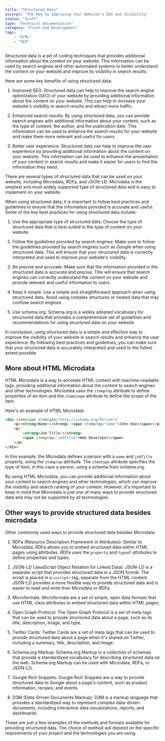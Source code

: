 ```yaml
---
title: "Structured Data"
excerpt: "The Key to Improving Your Website's SEO and Visibility"
status: "draft"
type: "Technical Documentation"
category: "Front-end Development"
tags:
    - "HTML"
    - "SEO"
---
```


Structured data is a set of coding techniques that provides additional information about the content on your website. This information can be used by search engines and other automated systems to better understand the content on your website and improve its visibility in search results.

Here are some key benefits of using structured data:

1. Improved SEO: Structured data can help to improve the search engine optimization (SEO) of your website by providing additional information about the content on your website. This can help to increase your website's visibility in search results and attract more traffic.

2. Enhanced search results: By using structured data, you can provide search engines with additional information about your content, such as the type of content, the author, and the publication date. This information can be used to enhance the search results for your website and make them more relevant and useful for users.

3. Better user experience: Structured data can help to improve the user experience by providing additional information about the content on your website. This information can be used to enhance the presentation of your content in search results and make it easier for users to find the information they need.

There are several types of structured data that can be used on your website, including Microdata, RDFa, and JSON-LD. Microdata is the simplest and most widely supported type of structured data and is easy to implement on your website.

When using structured data, it is important to follow best practices and guidelines to ensure that the information provided is accurate and useful. Some of the key best practices for using structured data include:

1. Use the appropriate type of structured data: Choose the type of structured data that is best suited to the type of content on your website.

2. Follow the guidelines provided by search engines: Make sure to follow the guidelines provided by search engines such as Google when using structured data. This will ensure that your structured data is correctly interpreted and used to improve your website's visibility.

3. Be precise and accurate: Make sure that the information provided in the structured data is accurate and precise. This will ensure that search engines can correctly understand the content on your website and provide relevant and useful information to users.

4. Keep it simple: Use a simple and straightforward approach when using structured data. Avoid using complex structures or nested data that may confuse search engines.

5. Use schema.org: Schema.org is a widely adopted vocabulary for structured data that provides a comprehensive set of guidelines and recommendations for using structured data on your website.

In conclusion, using structured data is a simple and effective way to improve the visibility of your website in search results and enhance the user experience. By following best practices and guidelines, you can make sure that your structured data is accurately interpreted and used to the fullest extent possible.

## More about HTML Microdata

HTML Microdata is a way to annotate HTML content with machine-readable tags, providing additional information about the content to search engines and other technologies. Microdata uses the `itemprop` attribute to define properties of an item and the `itemscope` attribute to define the scope of the item.

Here's an example of HTML Microdata:

```html
<div itemscope itemtype="http://schema.org/Person">
    <p><strong>Name:</strong> <span itemprop="name">John Doe</span></p>
    <p>
        <strong>Job Title:</strong>
        <span itemprop="jobTitle">Web Developer</span>
    </p>
</div>
```

In this example, the Microdata defines a person with a `name` and `jobTitle` property, using the `itemprop` attribute. The `itemtype` attribute specifies the type of item, in this case a person, using a schema from schema.org.

By using HTML Microdata, you can provide additional information about your content to search engines and other technologies, which can improve the visibility and search ranking of your content. However, it's important to keep in mind that Microdata is just one of many ways to provide structured data and may not be supported by all technologies.

## Other ways to provide structured data besides microdata

Other commonly used ways to provide structured data besides Microdata:

1. RDFa (Resource Description Framework in Attributes): Similar to Microdata, RDFa allows you to embed structured data within HTML pages using attributes. RDFa uses the `property` and `typeof` attributes to define properties and types.

2. JSON-LD (JavaScript Object Notation for Linked Data): JSON-LD is a separate script that provides structured data in a JSON format. The script is placed in a `<script>` tag, separate from the HTML content. JSON-LD provides a more flexible way to provide structured data and is easier to read and write than Microdata or RDFa.

3. Microformats: Microformats are a set of simple, open data formats that use HTML class attributes to embed structured data within HTML pages.

4. Open Graph Protocol: The Open Graph Protocol is a set of meta tags that can be used to provide structured data about a page, such as its title, description, image, and type.

5. Twitter Cards: Twitter Cards are a set of meta tags that can be used to provide structured data about a page when it's shared on Twitter, including a summary, title, description, and image.

6. Schema.org Markup: Schema.org Markup is a collection of schemas that provide a standardized vocabulary for describing structured data on the web. Schema.org Markup can be used with Microdata, RDFa, or JSON-LD.

7. Google Rich Snippets: Google Rich Snippets are a way to provide structured data to Google about a page's content, such as product information, recipes, and events.

8. D3M (Data-Driven Documents Markup): D3M is a markup language that provides a standardized way to represent complex data-driven documents, including interactive data visualizations, reports, and dashboards.

These are just a few examples of the methods and formats available for providing structured data. The choice of method will depend on the specific requirements of your project and the technologies you are using.
